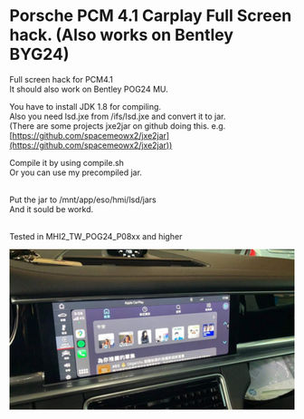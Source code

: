 # Porsche PCM 4.1 Carplay Full Screen hack. (Also works on Bentley BYG24)

Full screen hack for PCM4.1<br>
It should also work on Bentley POG24 MU.<br>

You have to install JDK 1.8 for compiling.<br>
Also you need lsd.jxe from /ifs/lsd.jxe and convert it to jar.<br>
(There are some projects jxe2jar on github doing this. e.g. [https://github.com/spacemeowx2/jxe2jar](https://github.com/spacemeowx2/jxe2jar))

Compile it by using compile.sh<br>
Or you can use my precompiled jar.<br><br>

Put the jar to /mnt/app/eso/hmi/lsd/jars<br>
And it sould be workd.<br><br>

Tested in MHI2_TW_POG24_P08xx and higher<br>

![Result Example](https://github.com/askac/pcm41_carplay_fullscreen/raw/main/photo_2022-04-04_12-46-53.jpg)
